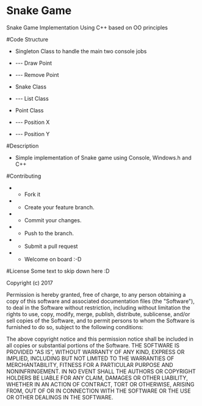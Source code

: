 # Snake Game
Snake Game Implementation Using C++ based on OO principles

#Code Structure
+ Singleton Class to handle the main two console jobs
+  --- Draw Point
+  --- Remove Point

+ Snake Class
+  --- List <Point> Class 

+ Point Class
+  --- Position X
+  --- Position Y

#Description
+ Simple implementation of Snake game using Console, Windows.h and C++ 

#Contributing
+ - Fork it 
+ - Create your feature branch.
+ - Commit your changes.
+ - Push to the branch.
+ - Submit a pull request
+ - Welcome on board :-D

#License
Some text to skip down here :D

Copyright (c) 2017 <copyright holders>

Permission is hereby granted, free of charge, to any person obtaining a copy
of this software and associated documentation files (the "Software"), to deal
in the Software without restriction, including without limitation the rights
to use, copy, modify, merge, publish, distribute, sublicense, and/or sell
copies of the Software, and to permit persons to whom the Software is
furnished to do so, subject to the following conditions:

The above copyright notice and this permission notice shall be included in all
copies or substantial portions of the Software.
THE SOFTWARE IS PROVIDED "AS IS", WITHOUT WARRANTY OF ANY KIND, EXPRESS OR
IMPLIED, INCLUDING BUT NOT LIMITED TO THE WARRANTIES OF MERCHANTABILITY,
FITNESS FOR A PARTICULAR PURPOSE AND NONINFRINGEMENT. IN NO EVENT SHALL THE
AUTHORS OR COPYRIGHT HOLDERS BE LIABLE FOR ANY CLAIM, DAMAGES OR OTHER
LIABILITY, WHETHER IN AN ACTION OF CONTRACT, TORT OR OTHERWISE, ARISING FROM,
OUT OF OR IN CONNECTION WITH THE SOFTWARE OR THE USE OR OTHER DEALINGS IN THE
SOFTWARE.
